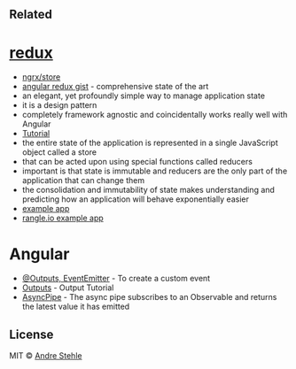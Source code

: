 ## Related

# [redux](http://onehungrymind.com/build-better-angular-2-application-redux-ngrx/)
- [ngrx/store](https://github.com/ngrx/store)
- [angular redux gist](https://gist.github.com/btroncone/a6e4347326749f938510#introduction) - comprehensive state of the art
- an elegant, yet profoundly simple way to manage application state
- it is a design pattern
- completely framework agnostic and coincidentally works really well with Angular
- [Tutorial](https://egghead.io/courses/getting-started-with-redux)
- the entire state of the application is represented in a single JavaScript object called a store
- that can be acted upon using special functions called reducers
- important is that state is immutable and reducers are the only part of the application that can change them
- the consolidation and immutability of state makes understanding and predicting how an application will behave exponentially easier
- [example app](https://github.com/ngrx/example-app)
- [rangle.io example app](https://github.com/rangle/angular-ngrx-example)

# Angular
- [@Outputs, EventEmitter](http://learnangular2.com/outputs/) - To create a custom event
- [Outputs](https://www.sitepoint.com/angular-2-components-inputs-outputs/) - Output Tutorial
- [AsyncPipe](https://angular.io/docs/ts/latest/api/common/index/AsyncPipe-pipe.html) - The async pipe subscribes to an Observable and returns the latest value it has emitted

## License

MIT © [Andre Stehle](https://github.com/ansteh)
